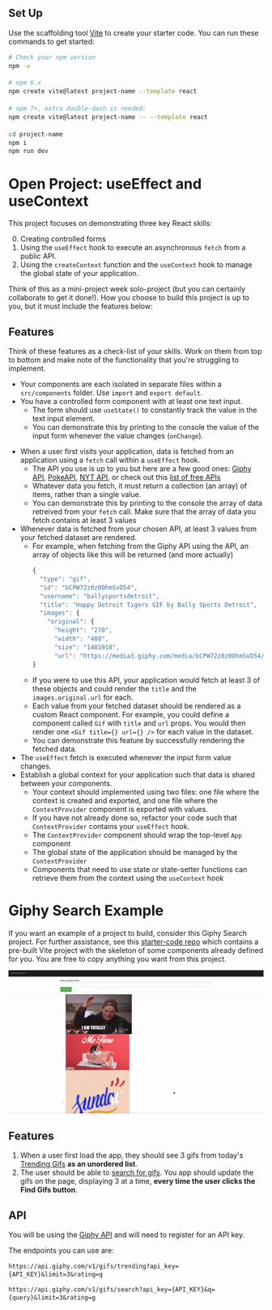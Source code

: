 ## Set Up
Use the scaffolding tool [Vite](https://vitejs.dev/guide/) to create your starter code. You can run these commands to get started:

```sh
# Check your npm version
npm -v 

# npm 6.x
npm create vite@latest project-name --template react

# npm 7+, extra double-dash is needed:
npm create vite@latest project-name -- --template react

cd project-name
npm i
npm run dev
```

# Open Project: useEffect and useContext

This project focuses on demonstrating three key React skills:

0. Creating controlled forms
1. Using the `useEffect` hook to execute an asynchronous `fetch` from a public API.
2. Using the `createContext` function and the `useContext` hook to manage the global state of your application.

Think of this as a mini-project week solo-project (but you can certainly collaborate to get it done!). How you choose to build this project is up to you, but it must include the features below:

## Features

Think of these features as a check-list of your skills. Work on them from top to bottom and make note of the functionality that you're struggling to implement.

- Your components are each isolated in separate files within a `src/components` folder. Use `import` and `export default`.
- You have a controlled form component with at least one text input. 
    * The form should use `useState()` to constantly track the value in the text input element. 
    * You can demonstrate this by printing to the console the value of the input form whenever the value changes (`onChange`).
* When a user first visits your application, data is fetched from an application using a `fetch` call within a `useEffect` hook.
    * The API you use is up to you but here are a few good ones: [Giphy API](https://developers.giphy.com/docs/api/#quick-start-guide), [PokeAPI](https://pokeapi.co/), [NYT API](https://developer.nytimes.com/apis), or check out this [list of free APIs](https://mixedanalytics.com/blog/list-actually-free-open-no-auth-needed-apis/)
    * Whatever data you fetch, it must return a collection (an array) of items, rather than a single value.
    * You can demonstrate this by printing to the console the array of data retreived from your `fetch` call. Make sure that the array of data you fetch contains at least 3 values
* Whenever data is fetched from your chosen API, at least 3 values from your fetched dataset are rendered.
    * For example, when fetching from the Giphy API using the API, an array of objects like this will be returned (and more actually)
      ```js
      {
        "type": "gif",
        "id": "bCPW72z0z0OhmSvD54",
        "username": "ballysportsdetroit",
        "title": "Happy Detroit Tigers GIF by Bally Sports Detroit",
        "images": {
          "original": {
            "height": "270",
            "width": "480",
            "size": "1403918",
            "url": "https://media3.giphy.com/media/bCPW72z0z0OhmSvD54/giphy.gif?cid=3836d4808jt6j3jjuj3wmt74qrnro6g3p8u10p7dcdzlmoq6&ep=v1_gifs_trending&rid=giphy.gif&ct=g",
      }
      ```
    * If you were to use this API, your application would fetch at least 3 of these objects and could render the `title` and the `images.original.url` for each.
    * Each value from your fetched dataset should be rendered as a custom React component. For example, you could define a component called `Gif` with `title` and `url` props. You would then render one `<Gif title={} url={} />` for each value in the dataset.
    * You can demonstrate this feature by successfully rendering the fetched data.
* The `useEffect` fetch is executed whenever the input form value changes. 
* Establish a global context for your application such that data is shared between your components.
  * Your context should implemented using two files: one file where the context is created and exported, and one file where the `ContextProvider` component is exported with values.
  * If you have not already done so, refactor your code such that `ContextProvider` contains your `useEffect` hook.
  * The `ContextProvider` component should wrap the top-level `App` component
  * The global state of the application should be managed by the `ContextProvider`
  * Components that need to use state or state-setter functions can retrieve them from the context using the `useContext` hook

# Giphy Search Example

If you want an example of a project to build, consider this Giphy Search project.  For further assistance, see this [starter-code repo](https://github.com/The-Marcy-Lab-School/giphy-search-vite/tree/main) which contains a pre-built Vite project with the skeleton of some components already defined for you. You are free to copy anything you want from this project.

![demo](./demo.gif)

## Features

1. When a user first load the app, they should see 3 gifs from today's [Trending Gifs](https://developers.giphy.com/docs/api/endpoint#trending) **as an unordered list**.
2. The user should be able to [search for gifs](https://developers.giphy.com/docs/api/endpoint#search). You app should update the gifs on the page, displaying 3 at a time, **every time the user clicks the Find Gifs button**. 

## API 

You will be using the [Giphy API](https://developers.giphy.com/docs/api#quick-start-guide) and will need to register for an API key.

The endpoints you can use are:

```
https://api.giphy.com/v1/gifs/trending?api_key={API_KEY}&limit=3&rating=g
```

```
https://api.giphy.com/v1/gifs/search?api_key={API_KEY}&q={query}&limit=3&rating=g
```


